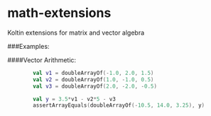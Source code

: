 # math-extensions
Koltin extensions for matrix and vector algebra

###Examples:

####Vector Arithmetic:

```kotlin
        val v1 = doubleArrayOf(-1.0, 2.0, 1.5)
        val v2 = doubleArrayOf(1.0, -1.0, 0.5)
        val v3 = doubleArrayOf(2.0, -2.0, -0.5)

        val y = 3.5*v1 - v2*5 - v3
        assertArrayEquals(doubleArrayOf(-10.5, 14.0, 3.25), y)
```

